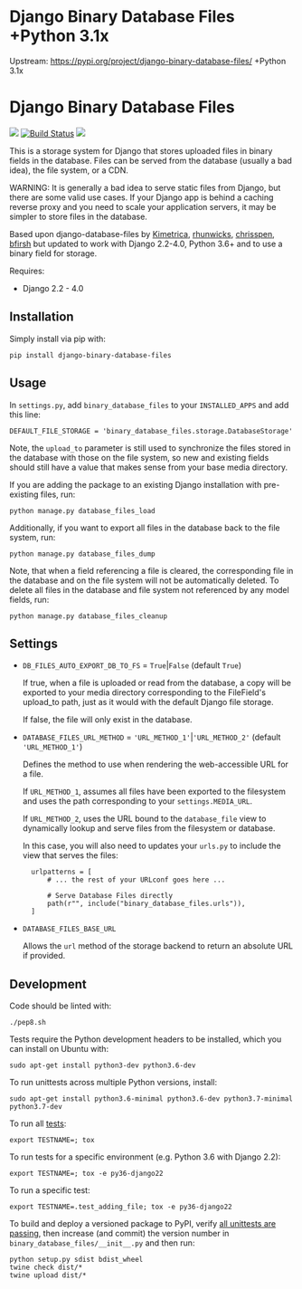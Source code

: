 Django Binary Database Files +Python 3.1x
============================

Upstream: https://pypi.org/project/django-binary-database-files/
+Python 3.1x

Django Binary Database Files
============================

[![](https://img.shields.io/pypi/v/django-binary-database-files.svg)](https://pypi.python.org/pypi/django-binary-database-files) [![Build Status](https://img.shields.io/travis/kimetrica/django-binary-database-files.svg?branch=master)](https://travis-ci.org/kimetrica/django-binary-database-files/) [![](https://pyup.io/repos/github/kimetrica/django-binary-database-files/shield.svg)](https://pyup.io/repos/github/kimetrica/django-binary-database-files)

This is a storage system for Django that stores uploaded
files in binary fields in the database. Files can be served from the database
(usually a bad idea), the file system, or a CDN.

WARNING: It is generally a bad idea to serve static files from Django,
but there are some valid use cases. If your Django app is behind a caching
reverse proxy and you need to scale your application servers, it may be
simpler to store files in the database.

Based upon django-database-files by [Kimetrica](https://github.com/kimetrica/django-database-files), [rhunwicks](https://github.com/rhunwicks/django-database-files), [chrisspen](https://github.com/chrisspen/django-database-files-3000), [bfirsh](https://github.com/bfirsh/django-database-files) but updated to work with Django 2.2-4.0, Python 3.6+ and to use a binary field for storage.

Requires:

  * Django 2.2 - 4.0

Installation
------------

Simply install via pip with:

    pip install django-binary-database-files

Usage
-----

In `settings.py`, add `binary_database_files` to your `INSTALLED_APPS` and add
this line:

    DEFAULT_FILE_STORAGE = 'binary_database_files.storage.DatabaseStorage'

Note, the `upload_to` parameter is still used to synchronize the files stored
in the database with those on the file system, so new and existing fields
should still have a value that makes sense from your base media directory.

If you are adding the package to an existing Django installation with pre-existing
files, run:

    python manage.py database_files_load

Additionally, if you want to export all files in the database back to the file
system, run:

    python manage.py database_files_dump

Note, that when a field referencing a file is cleared, the corresponding file
in the database and on the file system will not be automatically deleted.
To delete all files in the database and file system not referenced by any model
fields, run:

    python manage.py database_files_cleanup

Settings
-------

* `DB_FILES_AUTO_EXPORT_DB_TO_FS` = `True`|`False` (default `True`)

    If true, when a file is uploaded or read from the database, a copy will be
    exported to your media directory corresponding to the FileField's upload_to
    path, just as it would with the default Django file storage.

    If false, the file will only exist in the database.

* `DATABASE_FILES_URL_METHOD` = `'URL_METHOD_1'`|`'URL_METHOD_2'` (default `'URL_METHOD_1'`)

    Defines the method to use when rendering the web-accessible URL for a file.

    If `URL_METHOD_1`, assumes all files have been exported to the filesystem and
    uses the path corresponding to your `settings.MEDIA_URL`.

    If `URL_METHOD_2`, uses the URL bound to the `database_file` view
    to dynamically lookup and serve files from the filesystem or database.

    In this case, you will also need to updates your `urls.py` to include the view
    that serves the files:

        urlpatterns = [
            # ... the rest of your URLconf goes here ...

            # Serve Database Files directly
            path(r"", include("binary_database_files.urls")),
        ]

* `DATABASE_FILES_BASE_URL`

    Allows the `url` method of the storage backend to return an absolute URL if provided.


Development
-----------

Code should be linted with:

    ./pep8.sh

Tests require the Python development headers to be installed, which you can install on Ubuntu with:

    sudo apt-get install python3-dev python3.6-dev

To run unittests across multiple Python versions, install:

    sudo apt-get install python3.6-minimal python3.6-dev python3.7-minimal python3.7-dev

To run all [tests](http://tox.readthedocs.org/en/latest/):

    export TESTNAME=; tox

To run tests for a specific environment (e.g. Python 3.6 with Django 2.2):

    export TESTNAME=; tox -e py36-django22

To run a specific test:

    export TESTNAME=.test_adding_file; tox -e py36-django22

To build and deploy a versioned package to PyPI, verify [all unittests are passing](https://travis-ci.com/kimetrica/django-binary-database-files/), then increase (and commit) the version number in `binary_database_files/__init__.py` and then run:

    python setup.py sdist bdist_wheel
    twine check dist/*
    twine upload dist/*
    

